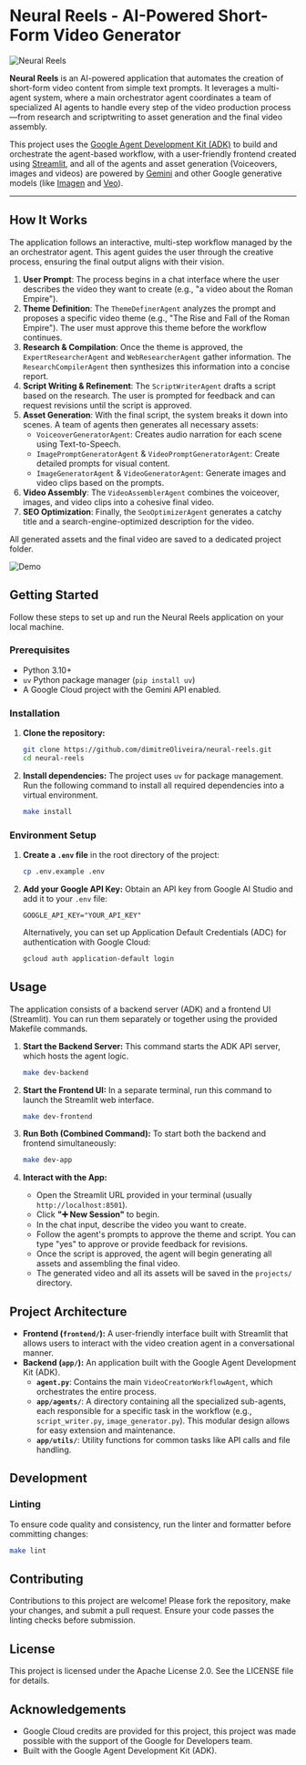 
# Neural Reels - AI-Powered Short-Form Video Generator

![Neural Reels](./static/diagram.jpg)

**Neural Reels** is an AI-powered application that automates the creation of short-form video content from simple text prompts. It leverages a multi-agent system, where a main orchestrator agent coordinates a team of specialized AI agents to handle every step of the video production process—from research and scriptwriting to asset generation and the final video assembly.

This project uses the [Google Agent Development Kit (ADK)](https://google.github.io/adk-docs/) to build and orchestrate the agent-based workflow, with a user-friendly frontend created using [Streamlit](https://streamlit.io/), and all of the agents and asset generation (Voiceovers, images and videos) are powered by [Gemini](https://deepmind.google/models/gemini/) and other Google generative models (like [Imagen](https://deepmind.google/models/imagen/) and [Veo](https://deepmind.google/models/veo/)).

---

## How It Works

The application follows an interactive, multi-step workflow managed by the an orchestrator agent. This agent guides the user through the creative process, ensuring the final output aligns with their vision.

1.  **User Prompt**: The process begins in a chat interface where the user describes the video they want to create (e.g., "a video about the Roman Empire").
2.  **Theme Definition**: The `ThemeDefinerAgent` analyzes the prompt and proposes a specific video theme (e.g., "The Rise and Fall of the Roman Empire"). The user must approve this theme before the workflow continues.
3.  **Research & Compilation**: Once the theme is approved, the `ExpertResearcherAgent` and `WebResearcherAgent` gather information. The `ResearchCompilerAgent` then synthesizes this information into a concise report.
4.  **Script Writing & Refinement**: The `ScriptWriterAgent` drafts a script based on the research. The user is prompted for feedback and can request revisions until the script is approved.
5.  **Asset Generation**: With the final script, the system breaks it down into scenes. A team of agents then generates all necessary assets:
    *   `VoiceoverGeneratorAgent`: Creates audio narration for each scene using Text-to-Speech.
    *   `ImagePromptGeneratorAgent` & `VideoPromptGeneratorAgent`: Create detailed prompts for visual content.
    *   `ImageGeneratorAgent` & `VideoGeneratorAgent`: Generate images and video clips based on the prompts.
6.  **Video Assembly**: The `VideoAssemblerAgent` combines the voiceover, images, and video clips into a cohesive final video.
7.  **SEO Optimization**: Finally, the `SeoOptimizerAgent` generates a catchy title and a search-engine-optimized description for the video.

All generated assets and the final video are saved to a dedicated project folder.

![Demo](./static/demo.png)

## Getting Started

Follow these steps to set up and run the Neural Reels application on your local machine.

### Prerequisites

*   Python 3.10+
*   `uv` Python package manager (`pip install uv`)
*   A Google Cloud project with the Gemini API enabled.

### Installation

1.  **Clone the repository:**
    ```bash
    git clone https://github.com/dimitreOliveira/neural-reels.git
    cd neural-reels
    ```

2.  **Install dependencies:**
    The project uses `uv` for package management. Run the following command to install all required dependencies into a virtual environment.
    ```bash
    make install
    ```

### Environment Setup

1.  **Create a `.env` file** in the root directory of the project:
    ```bash
    cp .env.example .env
    ```

2.  **Add your Google API Key:**
    Obtain an API key from Google AI Studio and add it to your `.env` file:
    ```env
    GOOGLE_API_KEY="YOUR_API_KEY"
    ```

    Alternatively, you can set up Application Default Credentials (ADC) for authentication with Google Cloud:
    ```bash
    gcloud auth application-default login
    ```

## Usage

The application consists of a backend server (ADK) and a frontend UI (Streamlit). You can run them separately or together using the provided Makefile commands.

1.  **Start the Backend Server:**
    This command starts the ADK API server, which hosts the agent logic.
    ```bash
    make dev-backend
    ```

2.  **Start the Frontend UI:**
    In a separate terminal, run this command to launch the Streamlit web interface.
    ```bash
    make dev-frontend
    ```

3.  **Run Both (Combined Command):**
    To start both the backend and frontend simultaneously:
    ```bash
    make dev-app
    ```

4.  **Interact with the App:**
    *   Open the Streamlit URL provided in your terminal (usually `http://localhost:8501`).
    *   Click **"➕ New Session"** to begin.
    *   In the chat input, describe the video you want to create.
    *   Follow the agent's prompts to approve the theme and script. You can type "yes" to approve or provide feedback for revisions.
    *   Once the script is approved, the agent will begin generating all assets and assembling the final video.
    *   The generated video and all its assets will be saved in the `projects/` directory.

## Project Architecture

*   **Frontend (`frontend/`):** A user-friendly interface built with Streamlit that allows users to interact with the video creation agent in a conversational manner.
*   **Backend (`app/`):** An application built with the Google Agent Development Kit (ADK).
    *   **`agent.py`**: Contains the main `VideoCreatorWorkflowAgent`, which orchestrates the entire process.
    *   **`app/agents/`**: A directory containing all the specialized sub-agents, each responsible for a specific task in the workflow (e.g., `script_writer.py`, `image_generator.py`). This modular design allows for easy extension and maintenance.
    *   **`app/utils/`**: Utility functions for common tasks like API calls and file handling.

## Development

### Linting

To ensure code quality and consistency, run the linter and formatter before committing changes:
```bash
make lint
```

## Contributing

Contributions to this project are welcome! Please fork the repository, make your changes, and submit a pull request. Ensure your code passes the linting checks before submission.

## License

This project is licensed under the Apache License 2.0. See the LICENSE file for details.

## Acknowledgements

*   Google Cloud credits are provided for this project, this project was made possible with the support of the Google for Developers team.
*   Built with the Google Agent Development Kit (ADK).
